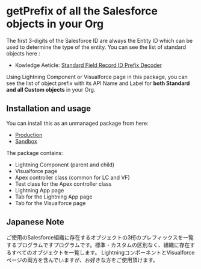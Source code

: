 # getPrefix of all the Salesforce objects in your Org

The first 3-digits of the Salesforce ID are always the Entity ID which can be used to determine the type of the entity.  You can see the list of standard objects here :
* Kowledge Aeticle: [Standard Field Record ID Prefix Decoder](https://help.salesforce.com/articleView?id=Standard-Field-Record-ID-Prefix-Decoder)

Using Lightning Component or Visualforce page in this package, you can see the list of object prefix with its API Name and Label for **both Standard and all Custom objects** in your Org.

## Installation and usage
You can install this as an unmanaged package from here:
* [Production](https://login.salesforce.com/packaging/installPackage.apexp?p0=04t28000000qnlc)
* [Sandbox](https://test.salesforce.com/packaging/installPackage.apexp?p0=04t28000000qnlc)

The package contains:
* Lightning Component (parent and child)
* Visualforce page
* Apex controller class (common for LC and VF)
* Test class for the Apex controller class
* Lightning App page
* Tab for the Lightning App page
* Tab for the Visualforce page


## Japanese Note
ご使用のSalesforce組織に存在するオブジェクトの3桁のプレフィックスを一覧するプログラムですプログラムです。標準・カスタムの区別なく、組織に存在するすべてのオブジェクトを一覧します。
LightningコンポーネントとVisualforceページの両方を含んでいますが、お好きな方をご使用頂けます。